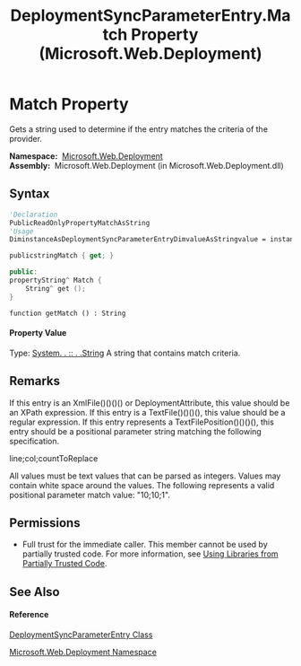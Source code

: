 ﻿---
title: DeploymentSyncParameterEntry.Match Property  (Microsoft.Web.Deployment)
TOCTitle: Match Property
ms:assetid: P:Microsoft.Web.Deployment.DeploymentSyncParameterEntry.Match
ms:mtpsurl: https://msdn.microsoft.com/en-us/library/microsoft.web.deployment.deploymentsyncparameterentry.match(v=VS.90)
ms:contentKeyID: 20208648
ms.date: 05/02/2012
mtps_version: v=VS.90
f1_keywords:
- Microsoft.Web.Deployment.DeploymentSyncParameterEntry.Match
- Microsoft.Web.Deployment.DeploymentSyncParameterEntry.get_Match
dev_langs:
- CSharp
- JScript
- VB
- c++
api_location:
- Microsoft.Web.Deployment.dll
api_name:
- Microsoft.Web.Deployment.DeploymentSyncParameterEntry.get_Match
- Microsoft.Web.Deployment.DeploymentSyncParameterEntry.Match
api_type:
- Managed
topic_type:
- apiref
- kbSyntax
product_family_name: VS
ROBOTS: INDEX,FOLLOW
---

# Match Property

Gets a string used to determine if the entry matches the criteria of the provider.

**Namespace:**  [Microsoft.Web.Deployment](microsoft-web-deployment-namespace.md)  
**Assembly:**  Microsoft.Web.Deployment (in Microsoft.Web.Deployment.dll)

## Syntax

``` vb
'Declaration
PublicReadOnlyPropertyMatchAsString
'Usage
DiminstanceAsDeploymentSyncParameterEntryDimvalueAsStringvalue = instance.Match
```

``` csharp
publicstringMatch { get; }
```

``` c++
public:
propertyString^ Match {
    String^ get ();
}
```

``` jscript
function getMatch () : String
```

#### Property Value

Type: [System. . :: . .String](https://msdn.microsoft.com/en-us/library/s1wwdcbf\(v=vs.90\))  
A string that contains match criteria.  

## Remarks

If this entry is an XmlFile()()()() or DeploymentAttribute, this value should be an XPath expression. If this entry is a TextFile()()()(), this value should be a regular expression. If this entry represents a TextFilePosition()()()(), this entry should be a positional parameter string matching the following specification.

line;col;countToReplace

All values must be text values that can be parsed as integers. Values may contain white space around the values. The following represents a valid positional parameter match value: "10;10;1".

## Permissions

  - Full trust for the immediate caller. This member cannot be used by partially trusted code. For more information, see [Using Libraries from Partially Trusted Code](https://msdn.microsoft.com/en-us/library/8skskf63\(v=vs.90\)).

## See Also

#### Reference

[DeploymentSyncParameterEntry Class](deploymentsyncparameterentry-class-microsoft-web-deployment.md)

[Microsoft.Web.Deployment Namespace](microsoft-web-deployment-namespace.md)

